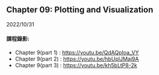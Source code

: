 ## Chapter 09: Plotting and Visualization

2022/10/31

#### 課程錄影:
* Chapter 9(part 1) : https://youtu.be/QdAQpIoa_VY
* Chapter 9(part 2) : https://youtu.be/hbUplJMaj9A
* Chapter 9(part 3) : https://youtu.be/kh5bLtP8-2k